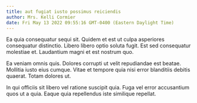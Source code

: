 ```yaml
---
title: aut fugiat iusto possimus reiciendis
author: Mrs. Kelli Cormier
date: Fri May 13 2022 09:55:16 GMT-0400 (Eastern Daylight Time)
---
```

Ea quia consequatur sequi sit. Quidem et est ut culpa asperiores consequatur distinctio. Libero libero optio soluta fugit. Est sed consequatur molestiae et. Laudantium magni et est nostrum quo.

 Ea veniam omnis quis. Dolores corrupti ut velit repudiandae est beatae. Mollitia iusto eius cumque. Vitae et tempore quia nisi error blanditiis debitis quaerat. Totam dolores ut.

 In qui officiis sit libero vel ratione suscipit quia. Fuga vel error accusantium quos ut a quia. Eaque quia repellendus iste similique repellat.